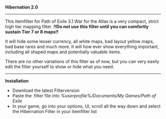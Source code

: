 **Hibernation 2.0**

--------------------------

This Itemfilter for Path of Exile 3.1 War for the Atlas is a very compact, strict high tier mapping filter.
**!!Do not use this filter until you can comfortly sustain Tier 7 or 8 maps!!**

It will hide some lesser currency, all white maps, bad layout yellow maps, bad base rares and much more. It will how ever show everything important, including all shaped maps and potentially valuable items.

There are no other variations of this filter as of now, but you can very easily edit the filter yourself to show or hide what you need.

--------------------------

**Installation**

- Download the latest Filterversion
- Paste the .filter file into *%userprofile%/Documents/My Games/Path of Exile*
- In your game, go into your options, UI, scroll all the way down and select the Hibernation Filter in your itemfilter list
